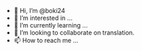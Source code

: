 - 👋 Hi, I’m @boki24
- 👀 I’m interested in ...
- 🌱 I’m currently learning ...
- 💞️ I’m looking to collaborate on translation.
- 📫 How to reach me ...

<!---
boki24/boki24 is a ✨ special ✨ repository because its `README.md` (this file) appears on your GitHub profile.
You can click the Preview link to take a look at your changes.
--->
